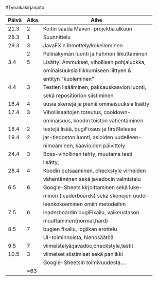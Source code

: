 #Tyoaikakirjanpito


|Päivä	|Aika	|Aihe					|
|---	|---	|---					|	
|21.3	|2	|Koitin saada Maven-projektia alkuun	|   
|28.3	|1	|Suunnittelu				|   
|29.3	|3	|JavaFX:n ihmettely/kokeileminen	|  
|	|2	|Pelinäkymän luonti ja hahmon liikuttaminen|
|3.4	|5	|Lisätty: Ammukset, vihollisen pohjaluokka, |
|	|	|ominaisuuksia liikkumiseen liittyen &	|
|	|	|entityn "kuoleminen"			|
|4.4	|3	|Testien lisääminen, pakkauskaavion luonti, |
|	|	|sekä repositiorion siistiminen 	|
|16.4	|4	|uusia skenejä ja pieniä ominaisuuksia lisätty |
|17.4	|3	|Vihollisaaltojen toteutus, cooldown-	|				|
|	|	|ominaisuus, koodin toiston vähentäminen |
|18.4	|2	|testejä lisää, bugiFixaus ja firstRelease|
|19.4	|2	|jar-tiedoston luonti, asioiden uudelleen-
|	|	|nimeäminen, kaavioiden päivittely	|
|24.4	|3	|Boss-vihollinen tehty, muutama testi	|
|	|	|lisätty, 				|
|28.4	|4	|Koodin putsaaminen, checkstyle virheiden
|	|	|vähentäminen sekä javadocin valmistelu	|
|6.5	|6	|Google-Sheets kirjoittaminen sekä luke-|
|	|	|minen (leaderboards) sekä skenejen uudel-|
|	|	|leenkokoaminen omiin metodeihin	|
|7.5	|6	|leaderboardin bugiFixailu, vaikeustason|
|	|	|muuttaminen(normal,hard)
|8.5	|7	|bugien fixailu, logiikan erottelu 	|
|	|	|UI-toiminnoista, hienosäätöä		|	
|9.5	|7	|viimeistelyä:javadoc,checkstyle,testit	|	
|10.5	|3	|viimeiset siistimiset sekä paniikki	|
|	|	|Google-Sheetsin toimivuudesta....	|
	|=63	|
